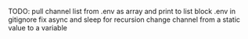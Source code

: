


TODO:
pull channel list from .env as array and print to list
block .env in gitignore
fix async and sleep for recursion
change channel from a static value to a variable
